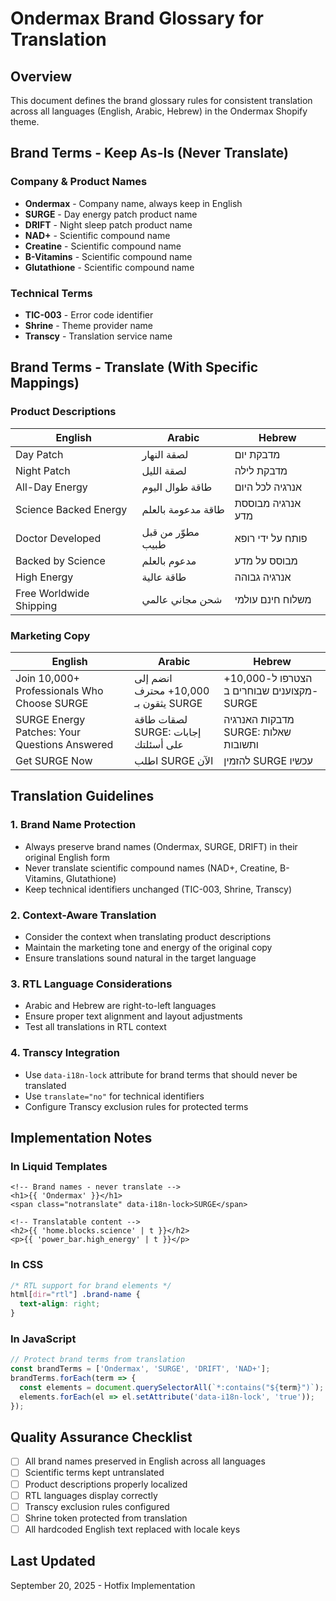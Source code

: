 # Ondermax Brand Glossary for Translation

## Overview
This document defines the brand glossary rules for consistent translation across all languages (English, Arabic, Hebrew) in the Ondermax Shopify theme.

## Brand Terms - Keep As-Is (Never Translate)

### Company & Product Names
- **Ondermax** - Company name, always keep in English
- **SURGE** - Day energy patch product name
- **DRIFT** - Night sleep patch product name
- **NAD+** - Scientific compound name
- **Creatine** - Scientific compound name
- **B-Vitamins** - Scientific compound name
- **Glutathione** - Scientific compound name

### Technical Terms
- **TIC-003** - Error code identifier
- **Shrine** - Theme provider name
- **Transcy** - Translation service name

## Brand Terms - Translate (With Specific Mappings)

### Product Descriptions
| English | Arabic | Hebrew |
|---------|--------|--------|
| Day Patch | لصقة النهار | מדבקת יום |
| Night Patch | لصقة الليل | מדבקת לילה |
| All-Day Energy | طاقة طوال اليوم | אנרגיה לכל היום |
| Science Backed Energy | طاقة مدعومة بالعلم | אנרגיה מבוססת מדע |
| Doctor Developed | مطوّر من قبل طبيب | פותח על ידי רופא |
| Backed by Science | مدعوم بالعلم | מבוסס על מדע |
| High Energy | طاقة عالية | אנרגיה גבוהה |
| Free Worldwide Shipping | شحن مجاني عالمي | משלוח חינם עולמי |

### Marketing Copy
| English | Arabic | Hebrew |
|---------|--------|--------|
| Join 10,000+ Professionals Who Choose SURGE | انضم إلى 10,000+ محترف يثقون بـ SURGE | הצטרפו ל-10,000+ מקצוענים שבוחרים ב-SURGE |
| SURGE Energy Patches: Your Questions Answered | لصقات طاقة SURGE: إجابات على أسئلتك | מדבקות האנרגיה SURGE: שאלות ותשובות |
| Get SURGE Now | اطلب SURGE الآن | להזמין SURGE עכשיו |

## Translation Guidelines

### 1. Brand Name Protection
- Always preserve brand names (Ondermax, SURGE, DRIFT) in their original English form
- Never translate scientific compound names (NAD+, Creatine, B-Vitamins, Glutathione)
- Keep technical identifiers unchanged (TIC-003, Shrine, Transcy)

### 2. Context-Aware Translation
- Consider the context when translating product descriptions
- Maintain the marketing tone and energy of the original copy
- Ensure translations sound natural in the target language

### 3. RTL Language Considerations
- Arabic and Hebrew are right-to-left languages
- Ensure proper text alignment and layout adjustments
- Test all translations in RTL context

### 4. Transcy Integration
- Use `data-i18n-lock` attribute for brand terms that should never be translated
- Use `translate="no"` for technical identifiers
- Configure Transcy exclusion rules for protected terms

## Implementation Notes

### In Liquid Templates
```liquid
<!-- Brand names - never translate -->
<h1>{{ 'Ondermax' }}</h1>
<span class="notranslate" data-i18n-lock>SURGE</span>

<!-- Translatable content -->
<h2>{{ 'home.blocks.science' | t }}</h2>
<p>{{ 'power_bar.high_energy' | t }}</p>
```

### In CSS
```css
/* RTL support for brand elements */
html[dir="rtl"] .brand-name {
  text-align: right;
}
```

### In JavaScript
```javascript
// Protect brand terms from translation
const brandTerms = ['Ondermax', 'SURGE', 'DRIFT', 'NAD+'];
brandTerms.forEach(term => {
  const elements = document.querySelectorAll(`*:contains("${term}")`);
  elements.forEach(el => el.setAttribute('data-i18n-lock', 'true'));
});
```

## Quality Assurance Checklist

- [ ] All brand names preserved in English across all languages
- [ ] Scientific terms kept untranslated
- [ ] Product descriptions properly localized
- [ ] RTL languages display correctly
- [ ] Transcy exclusion rules configured
- [ ] Shrine token protected from translation
- [ ] All hardcoded English text replaced with locale keys

## Last Updated
September 20, 2025 - Hotfix Implementation
